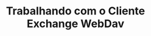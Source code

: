 ---
title: "Trabalhando com o Cliente Exchange WebDav"
url: /pt/java/trabalhando-com-cliente-exchange-webdav/
weight: 90
type: docs
---